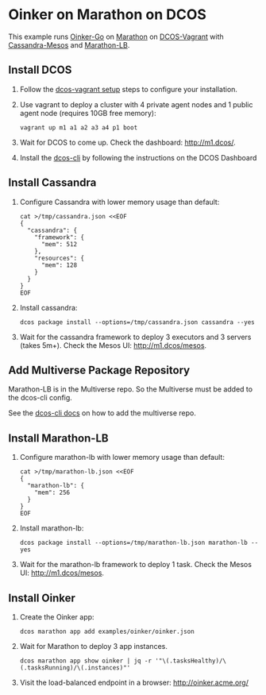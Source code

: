# Oinker on Marathon on DCOS

This example runs [Oinker-Go](https://github.com/mesosphere/oinker-go) on [Marathon](https://mesosphere.github.io/marathon/) on [DCOS-Vagrant](https://github.com/mesosphere/dcos-vagrant) with [Cassandra-Mesos](https://github.com/mesosphere/cassandra-mesos) and [Marathon-LB](https://github.com/mesosphere/marathon-lb).


## Install DCOS

1. Follow the [dcos-vagrant setup](https://github.com/mesosphere/dcos-vagrant#setup) steps to configure your installation.
1. Use vagrant to deploy a cluster with 4 private agent nodes and 1 public agent node (requires 10GB free memory):

    ```
    vagrant up m1 a1 a2 a3 a4 p1 boot
    ```
1. Wait for DCOS to come up. Check the dashboard: <http://m1.dcos/>.
1. Install the [dcos-cli](https://github.com/mesosphere/dcos-cli) by following the instructions on the DCOS Dashboard


## Install Cassandra

1. Configure Cassandra with lower memory usage than default:

    ```
    cat >/tmp/cassandra.json <<EOF
    {
      "cassandra": {
        "framework": {
          "mem": 512
        },
        "resources": {
          "mem": 128
        }
      }
    }
    EOF
    ```
1. Install cassandra:

    ```
    dcos package install --options=/tmp/cassandra.json cassandra --yes
    ```
1. Wait for the cassandra framework to deploy 3 executors and 3 servers (takes 5m+). Check the Mesos UI: <http://m1.dcos/mesos>.


## Add Multiverse Package Repository

Marathon-LB is in the Multiverse repo. So the Multiverse must be added to the dcos-cli config.

See the [dcos-cli docs](../../docs.dcos-cli.md#multiverse) on how to add the multiverse repo.


## Install Marathon-LB

1. Configure marathon-lb with lower memory usage than default:

    ```
    cat >/tmp/marathon-lb.json <<EOF
    {
      "marathon-lb": {
        "mem": 256
      }
    }
    EOF
    ```
1. Install marathon-lb:

    ```
    dcos package install --options=/tmp/marathon-lb.json marathon-lb --yes
    ```
1. Wait for the marathon-lb framework to deploy 1 task. Check the Mesos UI: <http://m1.dcos/mesos>.


## Install Oinker

1. Create the Oinker app:

    ```
    dcos marathon app add examples/oinker/oinker.json
    ```
1. Wait for Marathon to deploy 3 app instances.

    ```
    dcos marathon app show oinker | jq -r '"\(.tasksHealthy)/\(.tasksRunning)/\(.instances)"'
    ```
1. Visit the load-balanced endpoint in a browser: <http://oinker.acme.org/>
